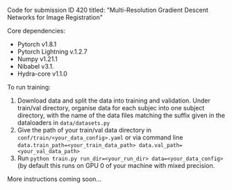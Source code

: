 Code for submission ID 420 titled: "Multi-Resolution Gradient Descent Networks for Image Registration"

Core dependencies:
- Pytorch v1.8.1
- Pytorch Lightning v.1.2.7
- Numpy v1.21.1
- Nibabel v3.1.
- Hydra-core v1.1.0

To run training:
1. Download data and split the data into training and validation. Under train/val directory, organise data for each subjec into one subject directory, with the name of the data files matching the suffix given in the dataloaders in `data/datasets.py`
2. Give the path of your train/val data directory in `conf/train/<your_data_config>.yaml` or via command line `data.train_path=<your_train_data_path> data.val_path=<your_val_data_path>`
3. Run `python train.py run_dir=<your_run_dir> data=<your_data_config>` (by default this runs on GPU 0 of your machine with mixed precision.

More instructions coming soon...
